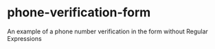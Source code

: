 # phone-verification-form
An example of a phone number verification in the form without Regular Expressions
